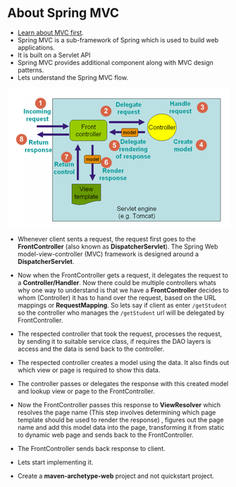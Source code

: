 # About Spring MVC

- [Learn about MVC first](https://github.com/codophilic/LearnSpring/blob/main/Architectures%20and%20Design%20Pattern.md).
- Spring MVC is a sub-framework of Spring which is used to build web applications.
- It is built on a Servlet API
- Spring MVC provides additional component along with MVC design patterns.
- Lets understand the Spring MVC flow.

![alt text](image.png)

- Whenever client sents a request, the request first goes to the **FrontController** (also known as **DispatcherServlet**). The Spring Web model-view-controller (MVC) framework is designed around a **DispatcherServlet**.
- Now when the FrontController gets a request, it delegates the request to a **Controller/Handler**. Now there could be multiple controllers whats why one way to understand is that we have a **FrontController** decides to whom (Controller) it has to hand over the request, based on the URL mappings or **RequestMapping**. So lets say if client as enter `/getStudent` so the controller who manages the `/getStudent` url will be delegated by FrontController.
- The respected controller that took the request, processes the request, by sending it to suitable service class, if requires the DAO layers is access and the data is send back to the controller.
- The respected controller creates a model using the data. It also finds out which view or page is required to show this data.
- The controller passes or delegates the response with this created model and lookup view or page to the FrontController.
- Now the FrontController passes this response to **ViewResolver** which resolves the page name (This step involves determining which page template should be used to render the response) , figures out the page name and add this model data into the page, transforming it from static to dynamic web page and sends back to the FrontController.
- The FrontController sends back response to client.


- Lets start implementing it.
- Create a **maven-archetype-web** project and not quickstart project.